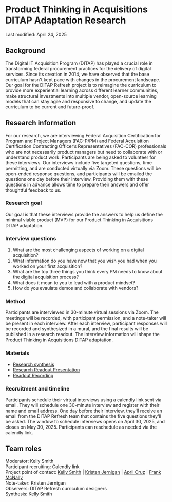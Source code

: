 # Product Thinking in Acquisitions DITAP Adaptation Research

Last modified: April 24, 2025


## Background 

The Digital IT Acquisition Program (DITAP) has played a crucial role in transforming federal procurement practices for the delivery of digital services. Since its creation in 2014, we have observed that the base curriculum hasn't kept pace with changes in the procurement landscape. Our goal for the DITAP Refresh project is to reimagine the curriculum to provide more experiential learning across different learner communities, make structural investments into multiple vendor, open-source learning models that can stay agile and responsive to change, and update the curriculum to be current and future-proof. 

## Research information 

For our research, we are interviewing Federal Acquisition Certification for Program and Project Managers (FAC-P/PM) and Federal Acquisition Certification Contracting Officer’s Representatives (FAC-COR) professionals who are not necessarily product managers but need to collaborate with or understand product work. Participants are being asked to volunteer for these interviews. Our interviews include five targeted questions, time permitting, and are conducted virtually via Zoom. These questions will be open-ended response questions, and participants will be emailed the questions one day before their interview. Providing them with these questions in advance allows time to prepare their answers and offer thoughtful feedback to us.


### Research goal 

Our goal is that these interviews provide the answers to help us define the minimal viable product (MVP) for our Product Thinking in Acquisitions DITAP adaptation. 

### Interview questions 

1. What are the most challenging aspects of working on a digital acquisition?
2. What information do you have now that you wish you had when you worked on your first acquisition?
3. What are the top three things you think every PM needs to know about the digital acquisition process?
4. What does it mean to you to lead with a product mindset?
5. How do you evaulate demos and collaborate with vendors?

### Method

Participants are interviewed in 30-minute virtual sessions via Zoom. The meetings will be recorded, with participant permission, and a note-taker will be present in each interview. After each interview, participant responses will be recorded and synthesized in a mural, and the final results will be published in a research readout. The interview information will shape the Product Thinking in Acquisitions DITAP adaptation.

### Materials

- [Research synthesis](https://app.mural.co/t/civicactions3117/m/civicactions3117/1748881761796/fa7579abbe744b662cd921f8fd81e6c12450fc06?sender=u4f51c3ab811a3cc570d34701)
- [Research Readout Presentation](https://docs.google.com/presentation/d/1m6e18kmuOe_FsOk84ajUkGhz1FlKRlT9Ts03XKremWo/edit?usp=sharing)
- [Readout Recording](https://drive.google.com/file/d/1bn2BMVJiMgy0TLnOU8ajX2bOZygF41_m/view?usp=sharing)
  
### Recruitment and timeline

Participants schedule their virtual interviews using a calendly link sent via email. They will schedule one 30-minute interview and register with their name and email address. One day before their interview, they'll receive an email from the DITAP Refresh team that contains the five questions they'll be asked. The window to schedule interviews opens on April 30, 2025, and closes on May 30, 2025. Participants can reschedule as needed via the calendly link.

## Team roles

Moderator: Kelly Smith </br>
Participant recruiting: Calendly link </br>
Project point of contact: [Kelly Smith](mailto:kelly.smith@civicactions.com) | [Kristen Jernigan](mailto:kristen.jernigan@civicactions.com) | [April Cruz](mailto:april.cruz@civicactions.com) | [Frank McNally](mailto:Frank.H.McNally@doge.eop.gov) </br>
Note-taker: Kristen Jernigan </br> 
Observers: DITAP Refresh curriculum designers </br> 
Synthesis: Kelly Smith </br>
